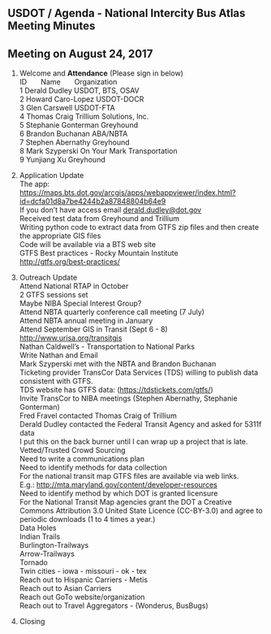 
## USDOT / Agenda - National Intercity Bus Atlas Meeting Minutes     
## Meeting on August 24, 2017    

1. Welcome and **Attendance** (Please sign in below)    
ID &nbsp; &nbsp; &nbsp; Name &nbsp; &nbsp; &nbsp; Organization      
1  Derald Dudley   USDOT, BTS, OSAV        
2  Howard Caro-Lopez   USDOT-DOCR  
3  Glen Carswell   USDOT-FTA  
4  Thomas Craig   Trillium Solutions, Inc.  
5  Stephanie Gonterman  Greyhound  
6  Brandon Buchanan   ABA/NBTA  
7  Stephen Abernathy   Greyhound  
8  Mark Szyperski   On Your Mark Transportation  
9  Yunjiang Xu   Greyhound  

2. Application Update  
The app: https://maps.bts.dot.gov/arcgis/apps/webappviewer/index.html?id=dcfa01d8a7be4244b2a87848804b64e9  
If you don’t have access email derald.dudley@dot.gov  
Received test data from Greyhound and Trillium  
Writing python code to extract data from GTFS zip files and then create the appropriate GIS files  
Code will be available via a BTS web site  
GTFS Best practices - Rocky Mountain Institute  
http://gtfs.org/best-practices/  

3. Outreach Update  
Attend National RTAP in October  
2 GTFS sessions set  
Maybe NIBA Special Interest Group?  
Attend NBTA quarterly conference call meeting (7 July)  
Attend NBTA annual meeting in January  
Attend September GIS in Transit (Sept 6 - 8)  
http://www.urisa.org/transitgis  
Nathan Caldwell’s - Transportation to National Parks  
Write Nathan and Email  
Mark Szyperski met with the NBTA and Brandon Buchanan  
Ticketing provider TransCor Data Services (TDS) willing to publish data consistent with GTFS.  
	TDS website has GTFS data: (https://tdstickets.com/gtfs/)  
Invite TransCor to NIBA meetings (Stephen Abernathy, Stephanie Gonterman)  
Fred Fravel contacted Thomas Craig of Trillium  
Derald Dudley contacted the Federal Transit Agency and asked for 5311f data  
I put this on the back burner until I can wrap up a project that is late.  
Vetted/Trusted Crowd Sourcing  
Need to write a communications plan  
Need to identify methods for data collection  
For the national transit map GTFS files are available via web links.  
	E.g.: http://mta.maryland.gov/content/developer-resources  
Need to identify method by which DOT is granted licensure  
For the National Transit Map agencies grant the DOT a Creative Commons Attribution 3.0 United State Licence (CC-BY-3.0) and agree to periodic downloads (1 to 4 times a year.)  
Data Holes  
Indian Trails  
Burlington-Trailways  
Arrow-Trailways  
Tornado  
Twin cities - iowa - missouri - ok - tex  
Reach out to Hispanic Carriers - Metis  
Reach out to Asian Carriers  
Reach out GoTo website/organization  
Reach out to Travel Aggregators - (Wonderus, BusBugs)  

4. Closing    

